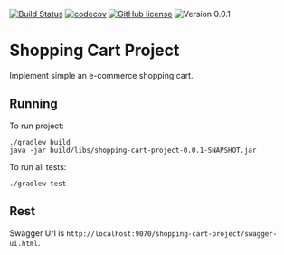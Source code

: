 [![Build Status](https://travis-ci.org/emrearslan/shopping-cart-project.svg?branch=development)](https://travis-ci.org/emrearslan/shopping-cart-project)
[![codecov](https://codecov.io/gh/emrearslan/shopping-cart-project/branch/master/graph/badge.svg)](https://codecov.io/gh/emrearslan/shopping-cart-project)
[![GitHub license](https://img.shields.io/github/license/emrearslan/shopping-cart-project.svg)](https://github.com/emrearslan/shopping-cart-project/blob/master/LICENSE)
![Version 0.0.1](https://img.shields.io/badge/version-0.0.1-yellow.svg)

# Shopping Cart Project
Implement simple an e-commerce shopping cart.

## Running
To run project:
```
./gradlew build
java -jar build/libs/shopping-cart-project-0.0.1-SNAPSHOT.jar
```

To run all tests:
```
./gradlew test
```

## Rest
Swagger Url is `http://localhost:9070/shopping-cart-project/swagger-ui.html`.
